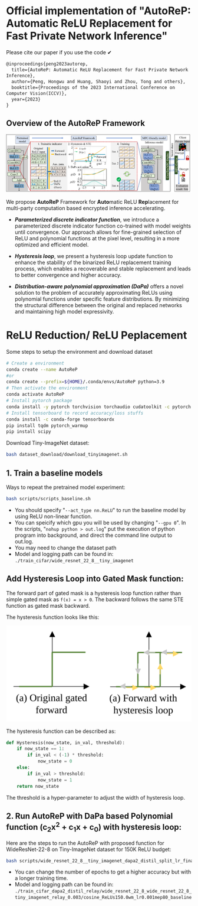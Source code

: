 # Official implementation of "AutoReP: Automatic ReLU Replacement for Fast Private Network Inference"

Please cite our paper if you use the code ✔
```
@inproceedings{peng2023autorep,
  title={AutoReP: Automatic ReLU Replacement for Fast Private Network Inference},
  author={Peng, Hongwu and Huang, Shaoyi and Zhou, Tong and others},
  booktitle={Proceedings of the 2023 International Conference on Computer Vision(ICCV)},
  year={2023}
}
```
## Overview of the AutoReP Framework

<!-- ![comp](./figure/overview.png) -->
<img src="./figure/overview.png" width="1000">

We propose **AutoReP** Framework for **Auto**matic ReLU **Rep**lacement for multi-party computation based encrypted inference accelerating. 

* ***Parameterized discrete indicator function***, we introduce a parameterized discrete indicator function co-trained with model weights until convergence. Our approach allows for fine-grained selection of ReLU and polynomial functions at the pixel level, resulting in a more optimized and efficient model.

* ***Hysteresis loop***, we present a hysteresis loop update function to enhance the stability of the binarized ReLU replacement training process, which enables a recoverable and stable replacement and leads to better convergence and higher accuracy.

* ***Distribution-aware polynomial approximation (DaPa)*** offers a novel solution to the problem of accurately approximating ReLUs using polynomial functions under specific feature distributions. By minimizing the structural difference between the original and replaced networks and maintaining high model expressivity.

# ReLU Reduction/ ReLU Peplacement


Some steps to setup the environment and download dataset
```bash
# Create a environment
conda create --name AutoReP
#or
conda create --prefix=${HOME}/.conda/envs/AutoReP python=3.9
# Then activate the environment
conda activate AutoReP
# Install pytorch package
conda install -y pytorch torchvision torchaudio cudatoolkit -c pytorch -c conda-forge
# Install tensorboard to record accuracy/loss stuffs
conda install -c conda-forge tensorboardx
pip install tqdm pytorch_warmup
pip install scipy
```

Download Tiny-ImageNet dataset:
```bash
bash dataset_download/download_tinyimagenet.sh
```

## 1. Train a baseline models
Ways to repeat the pretrained model experiment:
```bash
bash scripts/scripts_baseline.sh
```
- You should specify "```--act_type nn.ReLU```" to run the baseline model by using ReLU non-linear function. 
- You can speicify which gpu you will be used by changing "```--gpu 0```". In the scripts, "```nohup python > out.log```" put the execution of python program into background, and direct the command line output to out.log. <br /> 
- You may need to change the dataset path
- Model and logging path can be found in: ```./train_cifar/wide_resnet_22_8__tiny_imagenet```
## Add Hysteresis Loop into Gated Mask function:
The forward part of gated mask is a hysteresis loop function rather than simple gated mask as ```f(x) = x > 0```. The backward follows the same STE function as gated mask backward. 

The hysteresis function looks like this: 

![Alt text](figure/Hysteresis.svg)

The hysteresis function can be described as:
```python
def Hysteresis(now_state, in_val, threshold):
    if now_state == 1:
        if in_val < (-1) * threshold:
            now_state = 0
    else:
        if in_val > threshold:
            now_state = 1
    return now_state
```
The threshold is a hyper-parameter to adjust the width of hysteresis loop. 

 

## 2. Run AutoReP with DaPa based Polynomial function (c<sub>2</sub>x<sup>2</sup> + c<sub>1</sub>x + c<sub>0</sub>) with hysteresis loop:

Here are the steps to run the AutoReP with proposed function for WideResNet-22-8 on Tiny-ImageNet dataset for 150K ReLU budget: 
```bash
bash scripts/wide_resnet_22_8__tiny_imagenet_dapa2_distil_split_lr_final.sh
```
- You can change the number of epochs to get a higher accuracy but with a longer training time. 
- Model and logging path can be found in: ```./train_cifar_dapa2_distil_relay/wide_resnet_22_8_wide_resnet_22_8_tiny_imagenet_relay_0.003/cosine_ReLUs150.0wm_lr0.001mep80_baseline```


